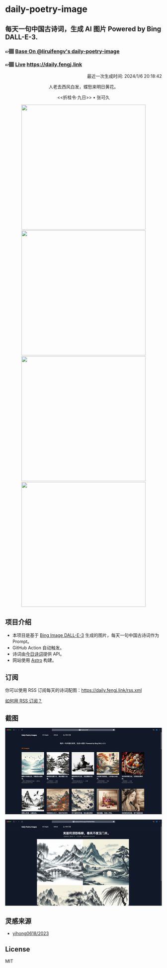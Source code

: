 
# daily-poetry-image

## 每天一句中国古诗词，生成 AI 图片 Powered by Bing DALL-E-3.

### 👉🏽 [Base On @liruifengv's daily-poetry-image](https://github.com/liruifengv/daily-poetry-image)

### 👉🏽 [Live](https://daily.fengj.link) https://daily.fengj.link

<p align="right">
  最近一次生成时间: 2024/1/6 20:18:42
</p>
<p align="center">
人老去西风白发，蝶愁来明日黄花。
</p>
<p align="center">
<<折桂令·九日>> • 张可久
</p>
<p align="center">
<img src="https://tse1.mm.bing.net/th/id/OIG.2IN0Cyq5BcPALl1Cw9hN" height="400" width="400" />
<img src="https://tse3.mm.bing.net/th/id/OIG.YxdJx6WtpOd9Kl4IFNC2" height="400" width="400" />
<img src="https://tse2.mm.bing.net/th/id/OIG.jtoP848hQ4USKr1V30z3" height="400" width="400" />
<img src="https://tse4.mm.bing.net/th/id/OIG.TNvr7hTW_K9jUXzzZFdH" height="400" width="400" />
</p>

## 项目介绍

-   本项目是基于 [Bing Image DALL-E-3](https://www.bing.com/images/create) 生成的图片，每天一句中国古诗词作为 Prompt。
-   GitHub Action 自动触发。
-   诗词由[今日诗词](https://www.jinrishici.com/)提供 API。
-   网站使用 [Astro](https://astro.build) 构建。

## 订阅

你可以使用 RSS 订阅每天的诗词配图：https://daily.fengj.link/rss.xml

[如何用 RSS 订阅？](https://zhuanlan.zhihu.com/p/55026716)

## 截图

![图片列表](./screenshots/Snipaste_2023-12-28_21-00-26.png)

![图片详情](./screenshots/Snipaste_2023-12-28_21-00-53.png)

## 灵感来源

-   [yihong0618/2023](https://github.com/yihong0618/2023)

## License

MIT

